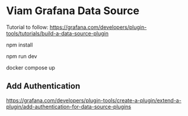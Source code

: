 # Viam Grafana Data Source


Tutorial to follow:
https://grafana.com/developers/plugin-tools/tutorials/build-a-data-source-plugin

npm install

npm run dev

docker compose up

## Add Authentication

https://grafana.com/developers/plugin-tools/create-a-plugin/extend-a-plugin/add-authentication-for-data-source-plugins

